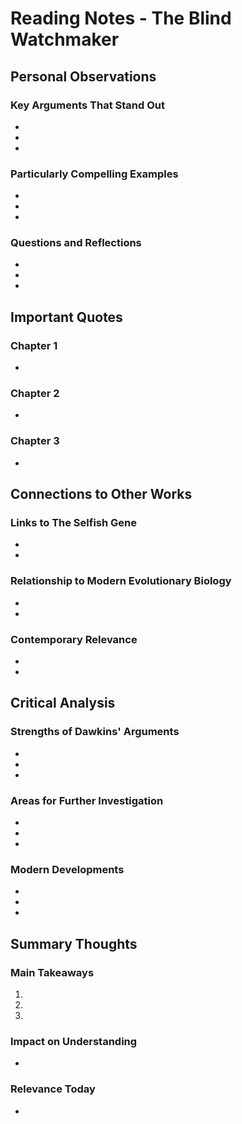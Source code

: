 # Reading Notes - The Blind Watchmaker

## Personal Observations

### Key Arguments That Stand Out
- 
- 
- 

### Particularly Compelling Examples
- 
- 
- 

### Questions and Reflections
- 
- 
- 

## Important Quotes

### Chapter 1
- 

### Chapter 2
- 

### Chapter 3
- 

## Connections to Other Works

### Links to The Selfish Gene
- 
- 

### Relationship to Modern Evolutionary Biology
- 
- 

### Contemporary Relevance
- 
- 

## Critical Analysis

### Strengths of Dawkins' Arguments
- 
- 
- 

### Areas for Further Investigation
- 
- 
- 

### Modern Developments
- 
- 
- 

## Summary Thoughts

### Main Takeaways
1. 
2. 
3. 

### Impact on Understanding
- 

### Relevance Today
- 